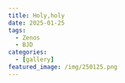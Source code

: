 ```yaml
---
title: Holy,holy
date: 2025-01-25
tags:
  - Zenos
  - BJD
categories:
  - [gallery]
featured_image: /img/250125.png
---
```

